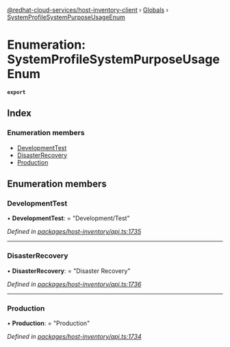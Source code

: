 [@redhat-cloud-services/host-inventory-client](../README.md) › [Globals](../globals.md) › [SystemProfileSystemPurposeUsageEnum](systemprofilesystempurposeusageenum.md)

# Enumeration: SystemProfileSystemPurposeUsageEnum

**`export`** 

## Index

### Enumeration members

* [DevelopmentTest](systemprofilesystempurposeusageenum.md#developmenttest)
* [DisasterRecovery](systemprofilesystempurposeusageenum.md#disasterrecovery)
* [Production](systemprofilesystempurposeusageenum.md#production)

## Enumeration members

###  DevelopmentTest

• **DevelopmentTest**: = "Development/Test"

*Defined in [packages/host-inventory/api.ts:1735](https://github.com/RedHatInsights/javascript-clients/blob/master/packages/host-inventory/api.ts#L1735)*

___

###  DisasterRecovery

• **DisasterRecovery**: = "Disaster Recovery"

*Defined in [packages/host-inventory/api.ts:1736](https://github.com/RedHatInsights/javascript-clients/blob/master/packages/host-inventory/api.ts#L1736)*

___

###  Production

• **Production**: = "Production"

*Defined in [packages/host-inventory/api.ts:1734](https://github.com/RedHatInsights/javascript-clients/blob/master/packages/host-inventory/api.ts#L1734)*
